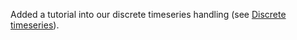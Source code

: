 Added a tutorial into our discrete timeseries handling (see [Discrete timeseries](../tutorials/discrete_timeseries_tutorial)).

